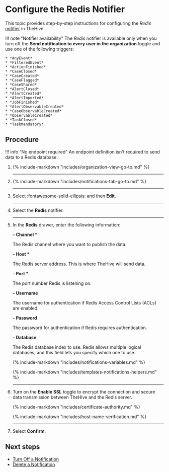 # Configure the Redis Notifier

<!-- md:permission `manageConfig` --> <!-- md:license Platinum -->

This topic provides step-by-step instructions for configuring the *Redis* [notifier](../about-notifications.md#notifiers) in TheHive.

!!! note "Notifier availability"
    The *Redis* notifier is available only when you turn off the **Send notification to every user in the organization** toggle and use one of the following triggers:

    * *AnyEvent*  
    * *FilteredEvent*  
    * *ActionFinished*  
    * *CaseClosed*  
    * *CaseCreated*  
    * *CaseFlagged*  
    * *CaseShared*  
    * *AlertClosed*  
    * *AlertCreated*  
    * *AlertImported*  
    * *JobFinished*  
    * *AlertObservableCreated*  
    * *CaseObservableCreated*  
    * *ObservableCreated*  
    * *TaskClosed*  
    * *TaskMandatory*

<h2>Procedure</h2>

!!! info "No endpoint required"
    An endpoint definition isn't required to send data to a Redis database.

1. {% include-markdown "includes/organization-view-go-to.md" %}

    ---

2. {% include-markdown "includes/notifications-tab-go-to.md" %}

    ---

3. Select :fontawesome-solid-ellipsis: and then **Edit**.

    ---

4. Select the **Redis** notifier.

    ---

5. In the **Redis** drawer, enter the following information:

    **- Channel \***

    The Redis channel where you want to publish the data.

    **- Host \***

    The Redis server address. This is where TheHive will send data.

    **- Port \***

    The port number Redis is listening on.

    **- Username**

    The username for authentication if Redis Access Control Lists (ACLs) are enabled.

    **- Password**

    The password for authentication if Redis requires authentication.

    **- Database**

    The Redis database index to use. Redis allows multiple logical databases, and this field lets you specify which one to use.
    
    {% include-markdown "includes/notifications-variables.md" %}
    
    {% include-markdown "includes/templates-notifications-helpers.md" %}

    ---

6. Turn on the **Enable SSL** toggle to encrypt the connection and secure data transmission between TheHive and the Redis server.

    {% include-markdown "includes/certificate-authority.md" %}

    {% include-markdown "includes/host-name-verification.md" %}

    ---

7. Select **Confirm**.

<h2>Next steps</h2>

* [Turn Off a Notification](../turn-off-a-notification.md)
* [Delete a Notification](../delete-a-notification.md)
